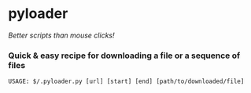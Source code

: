 # pyloader
*Better scripts than mouse clicks!*

### Quick & easy recipe for downloading a file or a sequence of files

```
USAGE: $/.pyloader.py [url] [start] [end] [path/to/downloaded/file] 
```